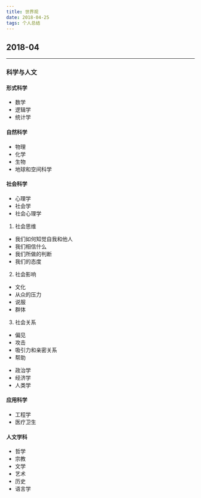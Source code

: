 ```yaml
---
title: 世界观
date: 2018-04-25
tags: 个人总结
---
```


## 2018-04

---

### 科学与人文

#### 形式科学
- 数学
- 逻辑学
- 统计学

#### 自然科学
- 物理
- 化学
- 生物
- 地球和空间科学

#### 社会科学
- 心理学
- 社会学
- 社会心理学
1. 社会思维
  * 我们如何知觉自我和他人
  * 我们相信什么
  * 我们所做的判断
  * 我们的态度
2. 社会影响
  * 文化
  * 从众的压力
  * 说服
  * 群体
3. 社会关系
  * 偏见
  * 攻击
  * 吸引力和亲密关系
  * 帮助
- 政治学
- 经济学
- 人类学

#### 应用科学
- 工程学
- 医疗卫生

#### 人文学科
- 哲学
- 宗教
- 文学
- 艺术
- 历史
- 语言学
